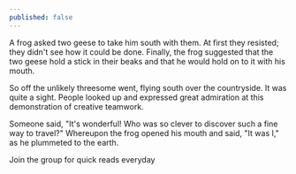 ```yaml
---
published: false
---
```

A frog asked two geese to take him south with them. At first they resisted; they didn't see how it could be done. Finally, the frog suggested that the two geese hold a stick in their beaks and that he would hold on to it with his mouth.

So off the unlikely threesome went, flying south over the countryside. It was quite a sight. People looked up and expressed great admiration at this demonstration of creative teamwork.

Someone said, "It's wonderful! Who was so clever to discover such a fine way to travel?" Whereupon the frog opened his mouth and said, "It was I," as he plummeted to the earth.

Join the group for quick reads everyday
